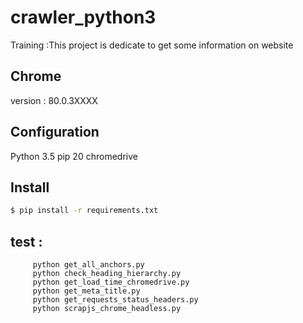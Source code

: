 # crawler_python3
Training  :This project is dedicate to get some information on website

## Chrome 
version : 80.0.3XXXX 

## Configuration 
Python 3.5 
pip 20 
chromedrive

## Install
```bash
$ pip install -r requirements.txt
```

## test :
```
	 python get_all_anchors.py
	 python check_heading_hierarchy.py
	 python get_load_time_chromedrive.py
	 python get_meta_title.py
	 python get_requests_status_headers.py
	 python scrapjs_chrome_headless.py
```
	 